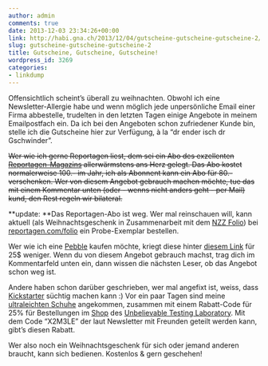 ```yaml
---
author: admin
comments: true
date: 2013-12-03 23:34:26+00:00
link: http://habi.gna.ch/2013/12/04/gutscheine-gutscheine-gutscheine-2/
slug: gutscheine-gutscheine-gutscheine-2
title: Gutscheine, Gutscheine, Gutscheine!
wordpress_id: 3269
categories:
- linkdump
---
```


Offensichtlich scheint’s überall zu weihnachten. Obwohl ich eine Newsletter-Allergie habe und wenn möglich jede unpersönliche Email einer Firma abbestelle, trudelten in den letzten Tagen einige Angebote in meinem Emailpostfach ein. Da ich bei den Angeboten schon zufriedener Kunde bin, stelle ich die Gutscheine hier zur Verfügung, à la “dr ender isch dr Gschwinder”.




<del>Wer wie ich gerne Reportagen liest, dem sei ein Abo des exzellenten [Reportagen-Magazins](http://reportagen.com) allerwärmstens ans Herz gelegt. Das Abo kostet normalerweise 100.- im Jahr, ich als Abonnent kann ein Abo für 80.- verschenken. Wer von diesem Angebot gebrauch machen möchte, tue das mit einem Kommentar unten (oder - wenns nicht anders geht - per Mail) kund, den Rest regeln wir bilateral.</del>  



**update: **Das Reportagen-Abo ist weg. Wer mal reinschauen will, kann aktuell (als Weihnachtsgeschenk in Zusammenarbeit mit dem [NZZ Folio](http://folio.nzz.ch)) bei [reportagen.com/folio](http://reportagen.com/folio) ein Probe-Exemplar bestellen. 


Wer wie ich eine [Pebble](http://habi.gna.ch/?s=pebble) kaufen möchte, kriegt diese hinter [diesem Link](http://getpebble.us2.list-manage.com/track/click?u=dd6d54b0e22472d9f5004013a&id=0f8e4a221b&e=69b03ac3ce) für 25$ weniger. Wenn du von diesem Angebot gebrauch machst, trag dich im Kommentarfeld unten ein, dann wissen die nächsten Leser, ob das Angebot schon weg ist.




Andere haben schon darüber geschrieben, wer mal angefixt ist, weiss, dass [Kickstarter](http://www.kickstarter.com/profile/habi) süchtig machen kann :) Vor ein paar Tagen sind meine [ultraleichten Schuhe](http://www.kickstarter.com/projects/theutlab/light-wing-trainers-impossibly-light-tyvek-paper-s) angekommen, zusammen mit einem Rabatt-Code für 25% für Bestellungen im [Shop](https://shop.theutlab.com) des [Unbelievable Testing Laboratory](http://en.theutlab.com/web/). Mit dem Code “X2M3LE” der laut Newsletter mit Freunden geteilt werden kann, gibt’s diesen Rabatt.




Wer also noch ein Weihnachtsgeschenk für sich oder jemand anderen braucht, kann sich bedienen. Kostenlos & gern geschehen!
